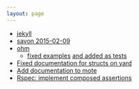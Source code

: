 ```yaml
---
layout: page
---
```


- [jekyll][jekyll1]
- [savon 2015-02-09](https://github.com/savonrb/savon/pull/661) 
- [ohm](https://github.com/soveran/ohm)
  - [fixed examples](https://github.com/soveran/ohm/pull/187) [and added as tests](https://github.com/soveran/ohm/pull/189)
- [Fixed documentation for structs on yard](https://github.com/lsegal/yard/pull/820)
- [Add documentation to mote](https://github.com/soveran/mote/pull/3)
- [Rspec: implement composed
  assertions](https://github.com/rspec/rspec-expectations/pull/329)


 [jekyll1]: https://github.com/jekyll/jekyll/pull/5212 "Add support for indented link references on excerpt"
